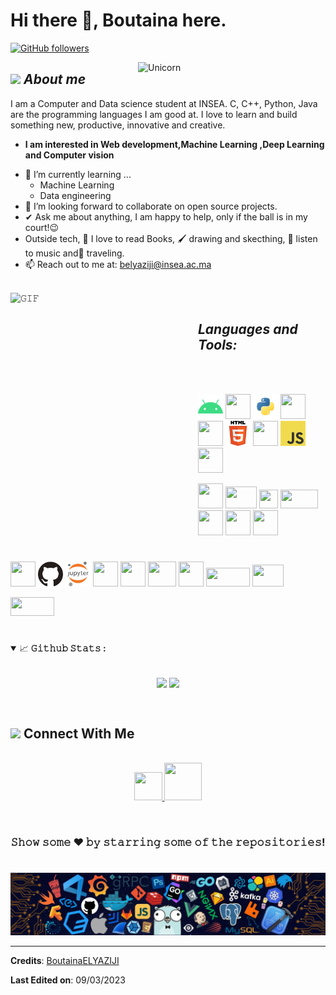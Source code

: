 # Hi there 👋, Boutaina here. 

<!--
**BoutainaELYAZIJI/BoutainaELYAZIJI** is a ✨ _special_ ✨ repository because its `README.md` (this file) appears on your GitHub profile.

![Visitor](https://visitor-badge.laobi.icu/badge?page_id=BoutainaELYAZIJI.repoName) 
-->
[![GitHub followers](https://img.shields.io/github/followers/BoutainaELYAZIJI.svg?style=social&label=Follow)](https://github.com/BoutainaELYAZIJI?tab=followers)<br/>

<img align="right" width=300px alt="Unicorn" src="https://c.tenor.com/GN73MKBawZYAAAAi/busy-cute.gif" />

## <img src="https://media.giphy.com/media/ObNTw8Uzwy6KQ/giphy.gif" width="30px">&nbsp;***About me***

I am a Computer and Data science student at INSEA. C, C++, Python, Java are the programming languages I am good at. I love to learn and build something new, productive, innovative and creative.
* **I am interested in Web development,Machine Learning ,Deep Learning and Computer vision**
- 🌱 I’m currently learning ...
  - Machine Learning  
  - Data engineering
- 👯 I’m looking forward to collaborate on open source projects.
- ✔ Ask me about anything, I am happy to help, only if the ball is in my court!😉<br>
- Outside tech, 📖 I love to read Books, 🖌️ drawing and skecthing, 🎵 listen to music and🌴 traveling.
- 📫 Reach out to me at: <a href="belyaziji@insea.ac.ma">belyaziji@insea.ac.ma</a>


<br/>

<img align="left" height="400" width="300px" alt="𝙶𝙸𝙵" src="https://camo.githubusercontent.com/3b7c592ede97b6138ffd4b1cc1541c2f3b11fd39/687474703a2f2f33312e6d656469612e74756d626c722e636f6d2f31376665613932306666333665663466356238373764353231366137616164392f74756d626c725f6d6f39786a65387a5a34317163626975666f315f313238302e676966"/>
<br/>

## ***Languages and Tools:***

<br/>
<br/>


<code><img height="40" width="40" src="https://raw.githubusercontent.com/github/explore/80688e429a7d4ef2fca1e82350fe8e3517d3494d/topics/android/android.png"></code>
<code><img height="40" width="40" src="https://images.vexels.com/media/users/3/166401/isolated/preview/b82aa7ac3f736dd78570dd3fa3fa9e24-java-programming-language-icon-by-vexels.png"></code>
<code><img height="40" width="40" src="https://raw.githubusercontent.com/github/explore/80688e429a7d4ef2fca1e82350fe8e3517d3494d/topics/python/python.png"></code>
<code><img height="40" width="40" src="https://www.naveedashfaq.me/img/c++.png"></code>
<code><img height="40" width="40" src="https://cdn.iconscout.com/icon/free/png-512/c-programming-569564.png"></code>
<code><img height="40" width="40" src="https://raw.githubusercontent.com/github/explore/80688e429a7d4ef2fca1e82350fe8e3517d3494d/topics/html/html.png"></code>
<code><img height="40" width="40" src="https://cdn.iconscout.com/icon/free/png-256/css-131-722685.png"></code>
<code><img height="40" width="40" src="https://raw.githubusercontent.com/github/explore/80688e429a7d4ef2fca1e82350fe8e3517d3494d/topics/javascript/javascript.png"></code>
<code><img height="40" width="40" src="https://user-images.githubusercontent.com/25181517/223639822-2a01e63a-a7f9-4a39-8930-61431541bc06.png"></code>

<code><img height="40" width="40" src="https://user-images.githubusercontent.com/25181517/192107004-2d2fff80-d207-4916-8a3e-130fee5ee495.png"></code>
<code><img height="35" width="50" src="https://img.shields.io/badge/R-276DC3?style=for-the-badge&logo=r&logoColor=white"></code>
<code><img height="30" width="30" src="https://upload.wikimedia.org/wikipedia/commons/thumb/5/53/OpenCV_Logo_with_text.png/487px-OpenCV_Logo_with_text.png"></code>
<code><img height="30" width="60" src="https://upload.wikimedia.org/wikipedia/commons/thumb/d/de/AirflowLogo.png/1200px-AirflowLogo.png"></code>
<code><img height="40" width="40" src="https://user-images.githubusercontent.com/25181517/117208740-bfb78400-adf5-11eb-97bb-09072b6bedfc.png"></code>
<code><img height="40" width="40" src="https://user-images.githubusercontent.com/25181517/117208736-bdedc080-adf5-11eb-912f-61c7d43705f6.png"></code>
<code><img height="40" width="40" src="https://user-images.githubusercontent.com/25181517/183896128-ec99105a-ec1a-4d85-b08b-1aa1620b2046.png"></code>


#

<code><img height="40" width="40" src="https://upload.wikimedia.org/wikipedia/commons/thumb/3/3f/Git_icon.svg/1024px-Git_icon.svg.png"></code>
<code><img height="40" width="40" src="https://raw.githubusercontent.com/github/explore/80688e429a7d4ef2fca1e82350fe8e3517d3494d/topics/github-api/github-api.png"></code>
<code><img height="40" width="40" src="https://raw.githubusercontent.com/github/explore/80688e429a7d4ef2fca1e82350fe8e3517d3494d/topics/jupyter-notebook/jupyter-notebook.png"></code>
<code><img height="40" width="40" src="https://user-images.githubusercontent.com/25181517/192108891-d86b6220-e232-423a-bf5f-90903e6887c3.png"></code>
<code><img height="40" width="40" src="https://user-images.githubusercontent.com/25181517/192108892-6e9b5cdf-4e35-4a70-ad9a-801a93a07c1c.png"></code>
<code><img height="40" width="45"  src="https://logos-world.net/wp-content/uploads/2022/02/Microsoft-Power-BI-Symbol.png"></code>
<code><img height="40" width="40" src="https://brandslogos.com/wp-content/uploads/images/large/arduino-logo-1.png"></code>
<code><img height="30" width="70"  src="https://img.shields.io/badge/PyCharm-000000.svg?&style=for-the-badge&logo=PyCharm&logoColor=white"></code>
<code><img height="35" width="50"  src="https://upload.wikimedia.org/wikipedia/commons/thumb/d/d0/Google_Colaboratory_SVG_Logo.svg/1280px-Google_Colaboratory_SVG_Logo.svg.png"></code>

<code><img height="30" width="70"  src="https://img.shields.io/badge/IntelliJ_IDEA-000000.svg?style=for-the-badge&logo=intellij-idea&logoColor=white"></code>

#
<details open="">
<summary>
  <g-emoji class="g-emoji" alias="chart_with_upwards_trend" fallback-src="https://github.githubassets.com/images/icons/emoji/unicode/1f4c8.png">📈</g-emoji>
  <strong>𝙶𝚒𝚝𝚑𝚞𝚋 𝚂𝚝𝚊𝚝𝚜 : </strong>
</summary>
<br/>

<p align="center">
    <img align="center" src="https://github-readme-stats.vercel.app/api?username=BoutainaELYAZIJI&show_icons=true&hide_border=true&title_color=94b4a4&amp&icon_color=FFFFFF&amp&text_color=FFFFFF&amp&bg_color=000000&count_private=true&include_all_commits=true"/>
    <img align="center" height="195px" src="https://github-readme-stats.vercel.app/api/top-langs/?username=BoutainaELYAZIJI&text_color=FFFFFF&bg_color=000000&title_color=94b4a4&langs_count=15&layout=compact&hide_border=true" />
</p>
</details>
<br/>

## <img src="https://github.com/JayantGoel001/JayantGoel001/blob/master/GIF/Handshake.gif" height="35px">&nbsp;**Connect With Me**


<p align="center">
  <br>
  <a href="https://www.linkedin.com/in/boutaina-elyaziji-678681184/" target="_blank">
    <code><img height="45" width="45" src="https://upload.wikimedia.org/wikipedia/commons/thumb/8/81/LinkedIn_icon.svg/2048px-LinkedIn_icon.svg.png"/></code>
  </a>
 <a href="belyaziji@insea.ac.ma" target="_blank">
    <code><img height="60" width="60" src="https://www.logo.wine/a/logo/Gmail/Gmail-Logo.wine.svg"/></code>
  </a>
</p>
<br/>



<div align="center">

### 𝚂𝚑𝚘𝚠 𝚜𝚘𝚖𝚎 ❤️ 𝚋𝚢 𝚜𝚝𝚊𝚛𝚛𝚒𝚗𝚐 𝚜𝚘𝚖𝚎 𝚘𝚏 𝚝𝚑𝚎 𝚛𝚎𝚙𝚘𝚜𝚒𝚝𝚘𝚛𝚒𝚎𝚜!

</div>

#

![footer](https://raw.githubusercontent.com/BoutainaELYAZIJI/BoutainaELYAZIJI/main/footer.webp)

-----
**Credits**: [BoutainaELYAZIJI](https://github.com/BoutainaELYAZIJI)

**Last Edited on**: 09/03/2023

